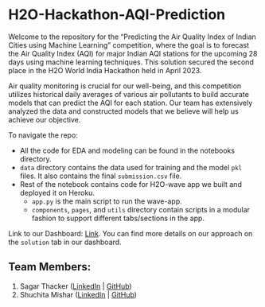 # H2O-Hackathon-AQI-Prediction

Welcome to the repository for the “Predicting the Air Quality Index of Indian Cities using Machine Learning” competition, where the goal is to forecast the Air Quality Index (AQI) for major Indian AQI stations for the upcoming 28 days using machine learning techniques. This solution secured the second place in the H2O World India Hackathon held in April 2023.

Air quality monitoring is crucial for our well-being, and this competition utilizes historical daily averages of various air pollutants to build accurate models that can predict the AQI for each station. Our team has extensively analyzed the data and constructed models that we believe will help us achieve our objective.

To navigate the repo:
- All the code for EDA and modeling can be found in the notebooks directory.
- `data` directory contains the data used for training and the model `pkl` files. It also contains the final `submission.csv` file.
- Rest of the notebook contains code for H2O-wave app we built and deployed it on Heroku.
  - `app.py` is the main script to run the wave-app.
  - `components`, `pages`, and `utils` directory contain scripts in a modular fashion to support different tabs/sections in the app.
 
Link to our Dashboard: <a href="https://h2o-pipeline-aqi.herokuapp.com/site" target="_blank">Link</a>. You can find more details on our approach on the `solution` tab in our dashboard.

## Team Members:

1. Sagar Thacker ([LinkedIn](https://www.linkedin.com/in/sagar-thacker/) | [GitHub](https://www.github.com/sagar118))
2. Shuchita Mishar ([LinkedIn](https://www.linkedin.com/in/shuchitamishra/) | [GitHub](https://github.com/shuchita28))

